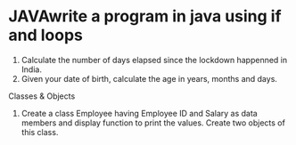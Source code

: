 # JAVAwrite a program in java using if and loops

1. Calculate the number of days elapsed since the lockdown happenned in India. 
2. Given your date of birth, calculate the age in years, months and days.

Classes & Objects

1. Create a class Employee having Employee ID and Salary as data members and 
display function to print the values. Create two objects of this class.

